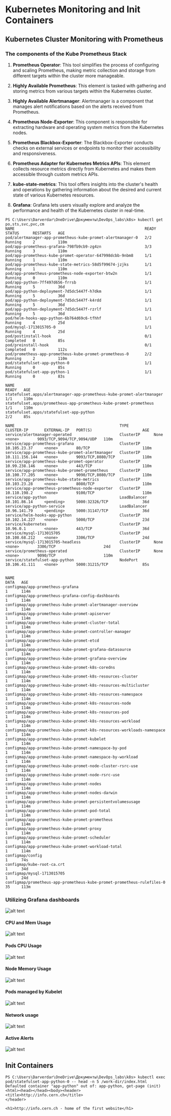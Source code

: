 # Kubernetes Monitoring and Init Containers

## Kubernetes Cluster Monitoring with Prometheus

### The components of the Kube Prometheus Stack

1. **Prometheus Operator**: This tool simplifies the process of configuring and scaling Prometheus, making metric collection and storage from different targets within the cluster more manageable.

2. **Highly Available Prometheus**: This element is tasked with gathering and storing metrics from various targets within the Kubernetes cluster.

3. **Highly Available Alertmanager**: Alertmanager is a component that manages alert notifications based on the alerts received from Prometheus.

4. **Prometheus Node-Exporter**: This component is responsible for extracting hardware and operating system metrics from the Kubernetes nodes.

5. **Prometheus Blackbox-Exporter**: The Blackbox-Exporter conducts checks on external services or endpoints to monitor their accessibility and responsiveness.

6. **Prometheus Adapter for Kubernetes Metrics APIs**: This element collects resource metrics directly from Kubernetes and makes them accessible through custom metrics APIs.

7. **kube-state-metrics**: This tool offers insights into the cluster's health and operations by gathering information about the desired and current state of various Kubernetes resources.

8. **Grafana**: Grafana lets users visually explore and analyze the performance and health of the Kubernetes cluster in real-time.

```
PS C:\Users\Darverdar\OneDrive\Документы\DevOps_labs\k8s> kubectl get po,sts,svc,pvc,cm
NAME                                                         READY   STATUS      RESTARTS   AGE
pod/alertmanager-app-prometheus-kube-promet-alertmanager-0   2/2     Running     2          110m
pod/app-prometheus-grafana-798fb9cb9-zg4zn                   3/3     Running     3          110m
pod/app-prometheus-kube-promet-operator-647998dcbb-9nbm8     1/1     Running     1          110m
pod/app-prometheus-kube-state-metrics-58d5f99674-jzjks       1/1     Running     1          110m
pod/app-prometheus-prometheus-node-exporter-btw2n            1/1     Running     0          110m
pod/app-python-7ff497d656-frrsb                              1/1     Running     5          36d
pod/app-python-deployment-7d5dc5447f-h7dkm                   1/1     Running     5          36d
pod/app-python-deployment-7d5dc5447f-k4rdd                   1/1     Running     5          36d
pod/app-python-deployment-7d5dc5447f-rzrlf                   1/1     Running     5          36d
pod/helm-hooks-app-python-6b764d69c6-tfhhf                   1/1     Running     4          25d
pod/mysql-1713015705-0                                       1/1     Running     4          25d
pod/postinstall-hook                                         0/1     Completed   0          85s
pod/preinstall-hook                                          0/1     Completed   0          112s
pod/prometheus-app-prometheus-kube-promet-prometheus-0       2/2     Running     2          110m
pod/statefulset-app-python-0                                 1/1     Running     0          85s
pod/statefulset-app-python-1                                 1/1     Running     0          83s

NAME                                                                    READY   AGE
statefulset.apps/alertmanager-app-prometheus-kube-promet-alertmanager   1/1     110m
statefulset.apps/prometheus-app-prometheus-kube-promet-prometheus       1/1     110m
statefulset.apps/statefulset-app-python                                 2/2     85s

NAME                                              TYPE           CLUSTER-IP       EXTERNAL-IP   PORT(S)                      AGE
service/alertmanager-operated                     ClusterIP      None             <none>        9093/TCP,9094/TCP,9094/UDP   110m
service/app-prometheus-grafana                    ClusterIP      10.105.23.37     <none>        80/TCP                       110m
service/app-prometheus-kube-promet-alertmanager   ClusterIP      10.111.156.144   <none>        9093/TCP,8080/TCP            110m
service/app-prometheus-kube-promet-operator       ClusterIP      10.99.238.146    <none>        443/TCP                      110m
service/app-prometheus-kube-promet-prometheus     ClusterIP      10.100.77.205    <none>        9090/TCP,8080/TCP            110m
service/app-prometheus-kube-state-metrics         ClusterIP      10.103.23.28     <none>        8080/TCP                     110m
service/app-prometheus-prometheus-node-exporter   ClusterIP      10.110.198.2     <none>        9100/TCP                     110m
service/app-python                                LoadBalancer   10.101.86.14     <pending>     5000:32326/TCP               36d
service/app-python-service                        LoadBalancer   10.96.141.79     <pending>     5000:31147/TCP               36d
service/helm-hooks-app-python                     ClusterIP      10.102.14.227    <none>        5000/TCP                     23d
service/kubernetes                                ClusterIP      10.96.0.1        <none>        443/TCP                      36d
service/mysql-1713015705                          ClusterIP      10.108.68.212    <none>        3306/TCP                     24d
service/mysql-1713015705-headless                 ClusterIP      None             <none>        3306/TCP                     24d
service/prometheus-operated                       ClusterIP      None             <none>        9090/TCP                     110m
service/statefulset-app-python                    NodePort       10.106.41.111    <none>        5000:31215/TCP               85s


NAME                                                                     DATA   AGE
configmap/app-prometheus-grafana                                         1      114m
configmap/app-prometheus-grafana-config-dashboards                       1      114m
configmap/app-prometheus-kube-promet-alertmanager-overview               1      114m
configmap/app-prometheus-kube-promet-apiserver                           1      114m
configmap/app-prometheus-kube-promet-cluster-total                       1      114m
configmap/app-prometheus-kube-promet-controller-manager                  1      114m
configmap/app-prometheus-kube-promet-etcd                                1      114m
configmap/app-prometheus-kube-promet-grafana-datasource                  1      114m
configmap/app-prometheus-kube-promet-grafana-overview                    1      114m
configmap/app-prometheus-kube-promet-k8s-coredns                         1      114m
configmap/app-prometheus-kube-promet-k8s-resources-cluster               1      114m
configmap/app-prometheus-kube-promet-k8s-resources-multicluster          1      114m
configmap/app-prometheus-kube-promet-k8s-resources-namespace             1      114m
configmap/app-prometheus-kube-promet-k8s-resources-node                  1      114m
configmap/app-prometheus-kube-promet-k8s-resources-pod                   1      114m
configmap/app-prometheus-kube-promet-k8s-resources-workload              1      114m
configmap/app-prometheus-kube-promet-k8s-resources-workloads-namespace   1      114m
configmap/app-prometheus-kube-promet-kubelet                             1      114m
configmap/app-prometheus-kube-promet-namespace-by-pod                    1      114m
configmap/app-prometheus-kube-promet-namespace-by-workload               1      114m
configmap/app-prometheus-kube-promet-node-cluster-rsrc-use               1      114m
configmap/app-prometheus-kube-promet-node-rsrc-use                       1      114m
configmap/app-prometheus-kube-promet-nodes                               1      114m
configmap/app-prometheus-kube-promet-nodes-darwin                        1      114m
configmap/app-prometheus-kube-promet-persistentvolumesusage              1      114m
configmap/app-prometheus-kube-promet-pod-total                           1      114m
configmap/app-prometheus-kube-promet-prometheus                          1      114m
configmap/app-prometheus-kube-promet-proxy                               1      114m
configmap/app-prometheus-kube-promet-scheduler                           1      114m
configmap/app-prometheus-kube-promet-workload-total                      1      114m
configmap/config                                                         1      74s
configmap/kube-root-ca.crt                                               1      34d
configmap/mysql-1713015705                                               1      24d
configmap/prometheus-app-prometheus-kube-promet-prometheus-rulefiles-0   35     113m
```

### Utilizing Grafana dashboards
![alt text](image.png)
#### CPU and Mem Usage
![alt text](image-1.png)

#### Pods CPU Usage
![alt text](image-2.png)


#### Node Memory Usage
![alt text](image-3.png)

#### Pods managed by Kubelet
![alt text](image-4.png)


#### Network usage

![alt text](image-5.png)

#### Active Alerts

![alt text](image-6.png)


## Init Containers

```
PS C:\Users\Darverdar\OneDrive\Документы\DevOps_labs\k8s> kubectl exec pod/statefulset-app-python-0 -- head -n 5 /work-dir/index.html
Defaulted container "app-python" out of: app-python, get-page (init)
<html><head></head><body><header>
<title>http://info.cern.ch</title>
</header>

<h1>http://info.cern.ch - home of the first website</h1>
```